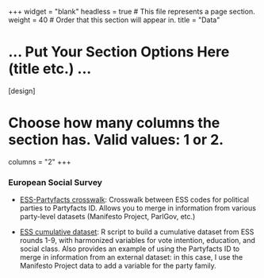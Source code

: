 +++
widget = "blank"
headless = true  # This file represents a page section.
weight = 40  # Order that this section will appear in.
title = "Data"

# ... Put Your Section Options Here (title etc.) ...

[design]
  # Choose how many columns the section has. Valid values: 1 or 2.
  columns = "2"
+++


### European Social Survey  



- [ESS-Partyfacts crosswalk](https://github.com/sophieehill/ess-partyfacts-crosswalk): Crosswalk between ESS codes for political parties to Partyfacts ID. Allows you to merge in information from various party-level datasets (Manifesto Project, ParlGov, etc.)

- [ESS cumulative dataset](https://github.com/sophieehill/ess-cumulative): R script to build a cumulative dataset from ESS rounds 1-9, with harmonized variables for vote intention, education, and social class. Also provides an example of using the Partyfacts ID to merge in information from an external dataset: in this case, I use the Manifesto Project data to add a variable for the party family. 